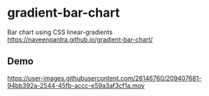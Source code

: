 # gradient-bar-chart
Bar chart using CSS linear-gradients https://naveenpantra.github.io/gradient-bar-chart/

## Demo
https://user-images.githubusercontent.com/26146760/209407681-94bb392a-2544-45fb-accc-e59a3af3cf1a.mov

